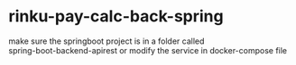 # rinku-pay-calc-back-spring

make sure the springboot project is in a folder called  
spring-boot-backend-apirest or modify the service in docker-compose file